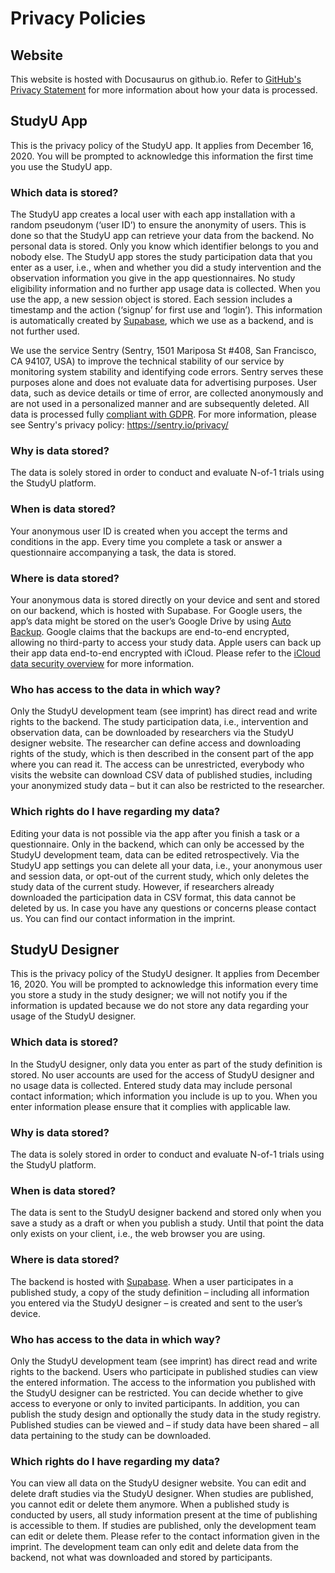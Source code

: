 # Privacy Policies

## Website

This website is hosted with Docusaurus on github.io. Refer to [GitHub's Privacy Statement](https://docs.github.com/en/site-policy/privacy-policies/github-privacy-statement) for more information about how your data is processed.

## StudyU App

This is the privacy policy of the StudyU app. It applies from December 16, 2020. You will be prompted to acknowledge this information the first time you use the StudyU app.
### Which data is stored?
The StudyU app creates a local user with each app installation with a random pseudonym (‘user ID’) to ensure the anonymity of users. This is done so that the StudyU app can retrieve your data from the backend. No personal data is stored. Only you know which identifier belongs to you and nobody else. The StudyU app stores the study participation data that you enter as a user, i.e., when and whether you did a study intervention and the observation information you give in the app questionnaires. No study eligibility information and no further app usage data is collected. When you use the app, a new session object is stored. Each session includes a timestamp and the action (‘signup’ for first use and ‘login’). This information is automatically created by [Supabase](https://supabase.com/), which we use as a backend, and is not further used.

We use the service Sentry (Sentry, 1501 Mariposa St #408, San Francisco, CA 94107, USA) to improve the technical stability of our service by monitoring system stability and identifying code errors. Sentry serves these purposes alone and does not evaluate data for advertising purposes. User data, such as device details or time of error, are collected anonymously and are not used in a personalized manner and are subsequently deleted. All data is processed fully [compliant with GDPR](https://sentry.io/legal/dpa/). For more information, please see Sentry's privacy policy: https://sentry.io/privacy/
### Why is data stored?
The data is solely stored in order to conduct and evaluate N-of-1 trials using the StudyU platform.
### When is data stored?
Your anonymous user ID is created when you accept the terms and conditions in the app. Every time you complete a task or answer a questionnaire accompanying a task, the data is stored.
### Where is data stored?
Your anonymous data is stored directly on your device and sent and stored on our backend, which is hosted with Supabase. For Google users, the app’s data might be stored on the user’s Google Drive by using [Auto Backup](https://developer.android.com/guide/topics/data/autobackup). Google claims that the backups are end-to-end encrypted, allowing no third-party to access your study data. Apple users can back up their app data end-to-end encrypted with iCloud. Please refer to the [iCloud data security overview](https://support.apple.com/en-us/HT202303) for more information.
### Who has access to the data in which way?
Only the StudyU development team (see imprint) has direct read and write rights to the backend. The study participation data, i.e., intervention and observation data, can be downloaded by researchers via the StudyU designer website. The researcher can define access and downloading rights of the study, which is then described in the consent part of the app where you can read it. The access can be unrestricted, everybody who visits the website can download CSV data of published studies, including your anonymized study data – but it can also be restricted to the researcher.
### Which rights do I have regarding my data?
Editing your data is not possible via the app after you finish a task or a questionnaire. Only in the backend, which can only be accessed by the StudyU development team, data can be edited retrospectively. Via the StudyU app settings you can delete all your data, i.e., your anonymous user and session data, or opt-out of the current study, which only deletes the study data of the current study. However, if researchers already downloaded the participation data in CSV format, this data cannot be deleted by us. In case you have any questions or concerns please contact us. You can find our contact information in the imprint.

## StudyU Designer
This is the privacy policy of the StudyU designer. It applies from December 16, 2020. You will be prompted to acknowledge this information every time you store a study in the study designer; we will not notify you if the information is updated because we do not store any data regarding your usage of the StudyU designer.

### Which data is stored?
In the StudyU designer, only data you enter as part of the study definition is stored. No user accounts are used for the access of StudyU designer and no usage data is collected. Entered study data may include personal contact information; which information you include is up to you. When you enter information please ensure that it complies with applicable law.
### Why is data stored?
The data is solely stored in order to conduct and evaluate N-of-1 trials using the StudyU platform.
### When is data stored?
The data is sent to the StudyU designer backend and stored only when you save a study as a draft or when you publish a study. Until that point the data only exists on your client, i.e., the web browser you are using.
### Where is data stored?
The backend is hosted with [Supabase]((https://supabase.io)). When a user participates in a published study, a copy of the study definition – including all information you entered via the StudyU designer – is created and sent to the user’s device.
### Who has access to the data in which way?
Only the StudyU development team (see imprint) has direct read and write rights to the backend. Users who participate in published studies can view the entered information. The access to the information you published with the StudyU designer can be restricted. You can decide whether to give access to everyone or only to invited participants. In addition, you can publish the study design and optionally the study data in the study registry. Published studies can be viewed and – if study data have been shared – all data pertaining to the study can be downloaded.
### Which rights do I have regarding my data?
You can view all data on the StudyU designer website. You can edit and delete draft studies via the StudyU designer. When studies are published, you cannot edit or delete them anymore. When a published study is conducted by users, all study information present at the time of publishing is accessible to them. If studies are published, only the development team can edit or delete them. Please refer to the contact information given in the imprint. The development team can only edit and delete data from the backend, not what was downloaded and stored by participants.
